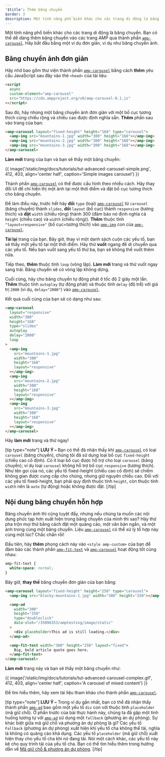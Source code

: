 ```yaml
---
'$title': Thêm băng chuyền
$order: 3
description: Một tính năng phổ biến khác cho các trang di động là băng chuyền. Bạn có thể dễ dàng thêm băng chuyền vào các trang AMP qua thành phần amp-carousel.
---
```


Một tính năng phổ biến khác cho các trang di động là băng chuyền. Bạn có thể dễ dàng thêm băng chuyền vào các trang AMP qua thành phần [`amp-carousel`](../../../../documentation/components/reference/amp-carousel.md). Hãy bắt đầu bằng một ví dụ đơn giản, ví dụ như băng chuyền ảnh.

## Băng chuyền ảnh đơn giản

Hãy nhớ bao gồm thư viện thành phần [`amp-carousel`](../../../../documentation/components/reference/amp-carousel.md) bằng cách **thêm** yêu cầu JavaScript sau đây vào thẻ `<head>` của tài liệu:

```html
<script
  async
  custom-element="amp-carousel"
  src="https://cdn.ampproject.org/v0/amp-carousel-0.1.js"
></script>
```

Sau đó, hãy nhúng một băng chuyền ảnh đơn giản với một bố cục tương thích cùng chiều rộng và chiều cao được định nghĩa sẵn. **Thêm** phần sau vào trang của bạn:

```html
<amp-carousel layout="fixed-height" height="168" type="carousel">
  <amp-img src="mountains-1.jpg" width="300" height="168"></amp-img>
  <amp-img src="mountains-2.jpg" width="300" height="168"></amp-img>
  <amp-img src="mountains-3.jpg" width="300" height="168"></amp-img>
</amp-carousel>
```

**Làm mới** trang của bạn và bạn sẽ thấy một băng chuyền:

{{ image('/static/img/docs/tutorials/tut-advanced-carousel-simple.png', 412, 403, align='center half', caption='Simple images carousel') }}

Thành phần [`amp-carousel`](../../../../documentation/components/reference/amp-carousel.md) có thể được cấu hình theo nhiều cách. Hãy thay đổi UI để chỉ hiển thị một ảnh tại một thời điểm và đặt bố cục tương thích cho băng chuyền.

Để làm điều này, trước hết hãy **đổi** `type` (loại) [`amp-carousel`](../../../../documentation/components/reference/amp-carousel.md) từ `carousel` (băng chuyền) thành `slides`, **đổi** `layout` (bố cục) thành `responsive` (tương thích) và **đặt** `width` (chiều rộng) thành 300 (đảm bảo nó định nghĩa cả `height` (chiều cao) và `width` (chiều rộng)). **Thêm** thuộc tính `"layout=responsive"` (bố cục=tương thích) vào [`amp-img`](../../../../documentation/components/reference/amp-img.md) con của [`amp-carousel`](../../../../documentation/components/reference/amp-carousel.md).

**Tải lại** trang của bạn. Bây giờ, thay vì một danh sách cuộn các yếu tố, bạn sẽ thấy một yếu tố tại một thời điểm. Hãy thử **vuốt** ngang để di chuyển qua các yếu tố. Nếu bạn vuốt sang yếu tố thứ ba, bạn sẽ không thể vuốt thêm nữa.

Tiếp theo, **thêm** thuộc tính `loop` (vòng lặp). **Làm mới** trang và thử vuốt ngay sang trái. Băng chuyền sẽ có vòng lặp không dừng.

Cuối cùng, hãy cho băng chuyền tự động phát ở tốc độ 2 giây một lần. **Thêm** thuộc tính `autoplay` (tự động phát) và thuộc tính `delay` (độ trễ) với giá trị `2000` (ví dụ, `delay="2000"`) vào [`amp-carousel`](../../../../documentation/components/reference/amp-carousel.md).

Kết quả cuối cùng của bạn sẽ có dạng như sau:

```html
<amp-carousel
  layout="responsive"
  width="300"
  height="168"
  type="slides"
  autoplay
  delay="2000"
  loop
>
  <amp-img
    src="mountains-1.jpg"
    width="300"
    height="168"
    layout="responsive"
  ></amp-img>
  <amp-img
    src="mountains-2.jpg"
    width="300"
    height="168"
    layout="responsive"
  ></amp-img>
  <amp-img
    src="mountains-3.jpg"
    width="300"
    height="168"
    layout="responsive"
  ></amp-img>
</amp-carousel>
```

Hãy **làm mới** trang và thử ngay!

[tip type="note"] **LƯU Ý –** Bạn có thể đã nhận thấy khi [`amp-carousel`](../../../../documentation/components/reference/amp-carousel.md) có loại `carousel` (băng chuyền), chúng tôi đã sử dụng loại bố cục `fixed-height` (chiều cao cố định). Có ít loại bố cục được hỗ trợ cho loại `carousel` (băng chuyền); ví dụ loại `carousel` không hỗ trợ bố cục `responsive` (tương thích). Như tên gọi của nó, các yếu tố fixed-height (chiều cao cố định) sẽ chiếm không gian được cung cấp cho chúng, nhưng giữ nguyên chiều cao. Đối với các yếu tố fixed-height, bạn phải quy định thuộc tính `height`, còn thuộc tính `width` nên là `auto` (tự động) hoặc không được đặt. [/tip]

## Nội dung băng chuyền hỗn hợp

Băng chuyền ảnh thì cũng tuyệt đấy, nhưng nếu chúng ta muốn các nội dung phức tạp hơn xuất hiện trong băng chuyền của mình thì sao? Hãy thử pha trộn mọi thứ bằng cách đặt một quảng cáo, một văn bản ngắn, và một ảnh trong cùng một băng chuyền. Liệu [`amp-carousel`](../../../../documentation/components/reference/amp-carousel.md) có thể xử lý tổ hợp này cùng một lúc? Chắc chắn rồi!

Đầu tiên, hãy **thêm** phong cách này vào `<style amp-custom>` của bạn để đảm bảo các thành phần [`amp-fit-text`](../../../../documentation/components/reference/amp-fit-text.md) và [`amp-carousel`](../../../../documentation/components/reference/amp-carousel.md) hoạt động tốt cùng nhau:

```css
amp-fit-text {
  white-space: normal;
}
```

Bây giờ, **thay thế** băng chuyền đơn giản của bạn bằng:

```html
<amp-carousel layout="fixed-height" height="250" type="carousel">
  <amp-img src="blocky-mountains-1.jpg" width="300" height="250"></amp-img>

  <amp-ad
    width="300"
    height="250"
    type="doubleclick"
    data-slot="/35096353/amptesting/image/static"
  >
    <div placeholder>This ad is still loading.</div>
  </amp-ad>

  <amp-fit-text width="300" height="250" layout="fixed">
    Big, bold article quote goes here.
  </amp-fit-text>
</amp-carousel>
```

**Làm mới** trang này và bạn sẽ thấy một băng chuyền như:

{{ image('/static/img/docs/tutorials/tut-advanced-carousel-complex.gif', 412, 403, align='center half', caption='A carousel of mixed content') }}

Để tìm hiểu thêm, hãy xem tài liệu tham khảo cho thành phần [`amp-carousel`](../../../../documentation/components/reference/amp-carousel.md).

[tip type="note"] **LƯU Ý –** Trong ví dụ gần nhất, bạn có thể đã nhận thấy thành phần [`amp-ad`](../../../../documentation/components/reference/amp-ad.md) bao gồm một yếu tố `div` con với thuộc tính `placeholder` (mã giữ chỗ). Ở phần trước của bài thực hành này, chúng ta đã gặp một tình huống tương tự với [`amp-ad`](../../../../documentation/components/reference/amp-ad.md) sử dụng một `fallback` (phương án dự phòng). Sự khác biệt giữa mã giữ chỗ và phương án dự phòng là gì? Các yếu tố `Fallback` (phương án dự phòng) xuất hiện khi yếu tố cha không thể tải, nghĩa là không có quảng cáo khả dụng. Các yếu tố `placeholder` (mã giữ chỗ) xuất hiện thay cho yếu tố cha khi nó đang tải. Nói một cách khác, các yếu tố này kê cho quy trình tải của yếu tố cha. Bạn có thể tìm hiểu thêm trong hướng dẫn về [Mã giữ chỗ & phương án dự phòng](../../../../documentation/guides-and-tutorials/develop/style_and_layout/placeholders.md). [/tip]
